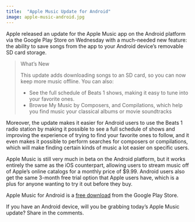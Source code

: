 ```yaml
---
title:  "Apple Music Update for Android"
image: apple-music-android.jpg
---
```

Apple released an update for the Apple Music app on the Android platform via the Google Play Store on Wednesday with a much-needed new feature: the ability to save songs from the app to your Android device’s removable SD card storage.

>What’s New
>
>This update adds downloading songs to an SD card, so you can now keep more music offline. You can also:
>
>* See the full schedule of Beats 1 shows, making it easy to tune into your favorite ones.
>* Browse My Music by Composers, and Compilations, which help you find music your classical albums or movie soundtracks

Moreover, the update makes it easier for Android users to use the Beats 1 radio station by making it possible to see a full schedule of shows and improving the experience of trying to find your favorite ones to follow, and it even makes it possible to perform searches for composers or compilations, which will make finding certain kinds of music a lot easier on specific users.

Apple Music is still very much in beta on the Android platform, but it works entirely the same as the iOS counterpart, allowing users to stream music off of Apple’s online catalogs for a monthly price of $9.99. Android users also get the same 3-month free trial option that Apple users have, which is a plus for anyone wanting to try it out before they buy.

Apple Music for Android is a [free download](https://play.google.com/store/apps/details?id=com.apple.android.music&hl=en) from the Google Play Store.

If you have an Android device, will you be grabbing today’s Apple Music update? Share in the comments.